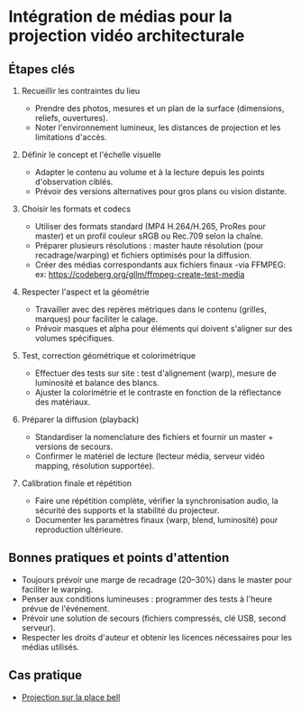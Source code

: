 <!-- %: BLOC1_SAVOIR2  -->
# Intégration de médias pour la projection vidéo architecturale
<!-- %; -->


<!-- start-replace-subnav -->

<!-- end-replace-subnav -->

## Étapes clés

1. Recueillir les contraintes du lieu
	- Prendre des photos, mesures et un plan de la surface (dimensions, reliefs, ouvertures).
	- Noter l'environnement lumineux, les distances de projection et les limitations d'accès.

2. Définir le concept et l'échelle visuelle
	- Adapter le contenu au volume et à la lecture depuis les points d'observation ciblés.
	- Prévoir des versions alternatives pour gros plans ou vision distante.

3. Choisir les formats et codecs
	- Utiliser des formats standard (MP4 H.264/H.265, ProRes pour master) et un profil couleur sRGB ou Rec.709 selon la chaîne.
	- Préparer plusieurs résolutions : master haute résolution (pour recadrage/warping) et fichiers optimisés pour la diffusion.
    - Créer des médias correspondants aux fichiers finaux
        -via FFMPEG: ex: https://codeberg.org/gllm/ffmpeg-create-test-media    

4. Respecter l'aspect et la géométrie
	- Travailler avec des repères métriques dans le contenu (grilles, marques) pour faciliter le calage.
	- Prévoir masques et alpha pour éléments qui doivent s'aligner sur des volumes spécifiques.

5. Test, correction géométrique et colorimétrique
	- Effectuer des tests sur site : test d'alignement (warp), mesure de luminosité et balance des blancs.
	- Ajuster la colorimétrie et le contraste en fonction de la réflectance des matériaux.

6. Préparer la diffusion (playback)
	- Standardiser la nomenclature des fichiers et fournir un master + versions de secours.
	- Confirmer le matériel de lecture (lecteur média, serveur vidéo mapping, résolution supportée).

7. Calibration finale et répétition
	- Faire une répétition complète, vérifier la synchronisation audio, la sécurité des supports et la stabilité du projecteur.
	- Documenter les paramètres finaux (warp, blend, luminosité) pour reproduction ultérieure.

## Bonnes pratiques et points d'attention

- Toujours prévoir une marge de recadrage (20–30%) dans le master pour faciliter le warping.
- Penser aux conditions lumineuses : programmer des tests à l'heure prévue de l'événement.
- Prévoir une solution de secours (fichiers compressés, clé USB, second serveur).
- Respecter les droits d'auteur et obtenir les licences nécessaires pour les médias utilisés.


## Cas pratique

* [Projection sur la place bell](../../../02-activites/projection-halloween/place-bell/)